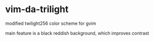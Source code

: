 vim-da-trilight
===============

modified twilight256 color scheme for gvim


main feature is a black reddish background, which improves contrast

